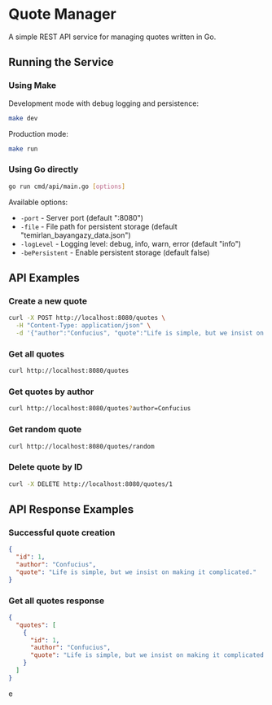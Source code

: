 # Quote Manager

A simple REST API service for managing quotes written in Go.


## Running the Service

### Using Make

Development mode with debug logging and persistence:
```bash
make dev
```

Production mode:
```bash
make run
```

### Using Go directly

```bash
go run cmd/api/main.go [options]
```

Available options:
- `-port` - Server port (default ":8080")
- `-file` - File path for persistent storage (default "temirlan_bayangazy_data.json")
- `-logLevel` - Logging level: debug, info, warn, error (default "info")
- `-bePersistent` - Enable persistent storage (default false)

## API Examples
### Create a new quote
```bash
curl -X POST http://localhost:8080/quotes \
  -H "Content-Type: application/json" \
  -d '{"author":"Confucius", "quote":"Life is simple, but we insist on making it complicated."}'
```

### Get all quotes
```bash
curl http://localhost:8080/quotes
```

### Get quotes by author
```bash
curl http://localhost:8080/quotes?author=Confucius
```

### Get random quote
```bash
curl http://localhost:8080/quotes/random
```

### Delete quote by ID
```bash
curl -X DELETE http://localhost:8080/quotes/1
```

## API Response Examples

### Successful quote creation
```json
{
  "id": 1,
  "author": "Confucius",
  "quote": "Life is simple, but we insist on making it complicated."
}
```

### Get all quotes response
```json
{
  "quotes": [
    {
      "id": 1,
      "author": "Confucius",
      "quote": "Life is simple, but we insist on making it complicated."
    }
  ]
}
```
e